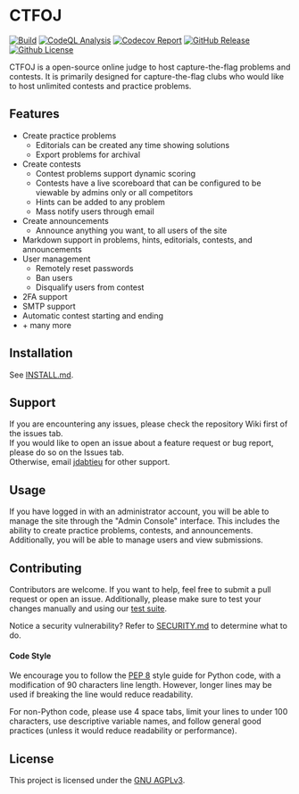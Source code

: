# CTFOJ
[![Build](https://github.com/jdabtieu/CTFOJ/workflows/build/badge.svg)](https://github.com/jdabtieu/CTFOJ/actions)
[![CodeQL Analysis](https://github.com/jdabtieu/CTFOJ/workflows/CodeQL/badge.svg)](https://github.com/jdabtieu/CTFOJ/actions)
[![Codecov Report](https://img.shields.io/codecov/c/github/jdabtieu/CTFOJ)](https://codecov.io/github/jdabtieu/CTFOJ/)
[![GitHub Release](https://img.shields.io/github/v/release/jdabtieu/CTFOJ)](https://github.com/jdabtieu/CTFOJ/releases)
[![Github License](https://img.shields.io/github/license/jdabtieu/CTFOJ)](https://github.com/jdabtieu/CTFOJ/blob/master/LICENSE)

CTFOJ is a open-source online judge to host capture-the-flag problems and contests. It is primarily designed for capture-the-flag clubs who would like to host unlimited contests and practice problems.

## Features
- Create practice problems
    - Editorials can be created any time showing solutions
    - Export problems for archival
- Create contests
    - Contest problems support dynamic scoring
    - Contests have a live scoreboard that can be configured to be viewable by admins only or all competitors
    - Hints can be added to any problem
    - Mass notify users through email
- Create announcements
    - Announce anything you want, to all users of the site
- Markdown support in problems, hints, editorials, contests, and announcements
- User management
    - Remotely reset passwords
    - Ban users
    - Disqualify users from contest
- 2FA support
- SMTP support
- Automatic contest starting and ending
- \+ many more


## Installation
See [INSTALL.md](docs/INSTALL.md).

## Support
If you are encountering any issues, please check the repository Wiki first of the issues tab.<br>
If you would like to open an issue about a feature request or bug report, please do so on the Issues tab.<br>
Otherwise, email [jdabtieu](mailto:jonathan.wu3@outlook.com) for other support.

## Usage
If you have logged in with an administrator account, you will be able to manage the site through
the "Admin Console" interface. This includes the ability to create practice problems, contests, and announcements.
Additionally, you will be able to manage users and view submissions.

## Contributing
Contributors are welcome. If you want to help, feel free to submit a pull request or open an issue. Additionally,
please make sure to test your changes manually and using our [test suite](https://github.com/jdabtieu/CTFOJ/tree/master/tests).

Notice a security vulnerability? Refer to [SECURITY.md](docs/SECURITY.md) to determine what to do.

#### Code Style
We encourage you to follow the [PEP 8](https://www.python.org/dev/peps/pep-0008/) style guide for
Python code, with a modification of 90 characters line length. However, longer lines may be used if
breaking the line would reduce readability.

For non-Python code, please use 4 space tabs, limit your lines to under 100 characters, use
descriptive variable names, and follow general good practices (unless it would reduce readability or performance).

## License
This project is licensed under the [GNU AGPLv3](LICENSE).

